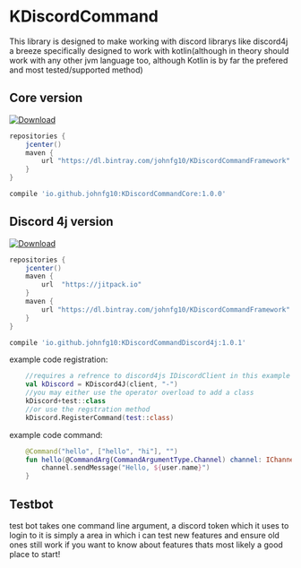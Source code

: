 # KDiscordCommand
This library is designed to make working with discord librarys like discord4j a breeze specifically designed to work with kotlin(although in theory should work with any other jvm language too, although Kotlin is by far the prefered and most tested/supported method)

## Core version
[ ![Download](https://api.bintray.com/packages/johnfg10/KDiscordCommandFramework/KDiscordCommandCore/images/download.svg) ](https://bintray.com/johnfg10/KDiscordCommandFramework/KDiscordCommandCore/_latestVersion)
```gradle
repositories {
    jcenter()
    maven {
        url "https://dl.bintray.com/johnfg10/KDiscordCommandFramework"
    }
}

compile 'io.github.johnfg10:KDiscordCommandCore:1.0.0'
```

## Discord 4j version
[ ![Download](https://api.bintray.com/packages/johnfg10/KDiscordCommandFramework/KDiscordCommandDiscord4j/images/download.svg) ](https://bintray.com/johnfg10/KDiscordCommandFramework/KDiscordCommandDiscord4j/_latestVersion)
```gradle
repositories {
    jcenter()
    maven {
        url  "https://jitpack.io"
    }
    maven {
        url "https://dl.bintray.com/johnfg10/KDiscordCommandFramework"
    }
}

compile 'io.github.johnfg10:KDiscordCommandDiscord4j:1.0.1'
```

example code registration:
```kotlin
    //requires a refrence to discord4js IDiscordClient in this example this is repusented by client
    val kDiscord = KDiscord4J(client, "-")
    //you may either use the operator overload to add a class
    kDiscord+test::class
    //or use the regstration method
    kDiscord.RegisterCommand(test::class)
```

example code command: 
```kotlin
    @Command("hello", ["hello", "hi"], "")
    fun hello(@CommandArg(CommandArgumentType.Channel) channel: IChannel, @CommandArg(CommandArgumentType.User)user: IUser){
        channel.sendMessage("Hello, ${user.name}")
    }
```

## Testbot
test bot takes one command line argument, a discord token which it uses to login to it is simply a area in which i can test new features and ensure old ones still work if you want to know about features thats most likely a good place to start!
